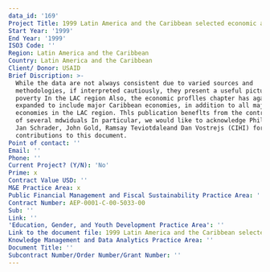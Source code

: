 ```yaml
---
data_id: '169'
Project Title: 1999 Latin America and the Caribbean selected economic and social data
Start Year: '1999'
End Year: '1999'
ISO3 Code: ''
Region: Latin America and the Caribbean
Country: Latin America and the Caribbean
Client/ Donor: USAID
Brief Discription: >-
  While the data are not always consistent due to varied sources and
  methodologies, if interpreted cautiously, they present a useful picture of
  poverty In the LAC region Also, the economic proflles chapter has again been
  expanded to include major Caribbean economies, in addition to all major
  economies in the LAC region. Thls publication beneflts from the contributions
  of several mdwiduals In particular, we would like to acknowledge Phil Church,
  Jan Schrader, John Gold, Ramsay Teviotdaleand Dan Vostrejs (CIHI) for their
  contributions to this document.
Point of contact: ''
Email: ''
Phone: ''
Current Project? (Y/N): 'No'
Prime: x
Contract Value USD: ''
M&E Practice Area: x
Public Financial Management and Fiscal Sustainability Practice Area: ''
Contract Number: AEP-0001-C-00-5033-00
Sub: ''
Link: ''
'Education, Gender, and Youth Development Practice Area': ''
Link to the document file: 1999 Latin America and the Caribbean selected economic and social data
Knowledge Management and Data Analytics Practice Area: ''
Document Title: ''
Subcontract Number/Order Number/Grant Number: ''
---
```

